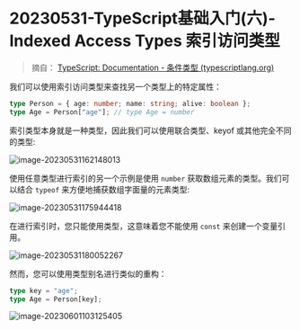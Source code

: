 # 20230531-TypeScript基础入门(六)-Indexed Access Types 索引访问类型 

> 摘自： [TypeScript: Documentation - 条件类型 (typescriptlang.org)](https://www.typescriptlang.org/zh/docs/handbook/2/conditional-types.html)

我们可以使用索引访问类型来查找另一个类型上的特定属性：

```ts
type Person = { age: number; name: string; alive: boolean };
type Age = Person["age"]; // type Age = number
```

索引类型本身就是一种类型，因此我们可以使用联合类型、keyof 或其他完全不同的类型:

![image-20230531162148013](https://s2.loli.net/2023/05/31/Fq6QBTpZzUjyXJx.png)

使用任意类型进行索引的另一个示例是使用 `number` 获取数组元素的类型。我们可以结合 `typeof` 来方便地捕获数组字面量的元素类型:

![image-20230531175944418](https://s2.loli.net/2023/05/31/EB6FwojAVZyN9Tk.png)

在进行索引时，您只能使用类型，这意味着您不能使用 `const` 来创建一个变量引用。

![image-20230531180052267](https://s2.loli.net/2023/05/31/pUOfAdQ7TVNJ8tG.png)

然而，您可以使用类型别名进行类似的重构：

```ts
type key = "age";
type Age = Person[key];
```

![image-20230601103125405](https://s2.loli.net/2023/06/01/cZWxoNHYfPb8pC9.png)

